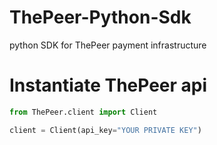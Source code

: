 # ThePeer-Python-Sdk
python SDK for ThePeer payment infrastructure

# Instantiate ThePeer api
```python
from ThePeer.client import Client

client = Client(api_key="YOUR PRIVATE KEY")
```
